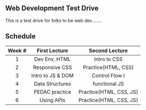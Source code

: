 ## Web Development Test Drive

This is a test drive for folks to be web dev........

## Schedule

| Week # |   First Lecture   |     Second Lecture      |
| :----: | :---------------: | :---------------------: |
|   1    |   Dev Env, HTML   |      Intro to CSS       |
|   2    |  Responsive CSS   |   Practice(HTML, CSS)   |
|   3    | Intro to JS & DOM |     Control Flow I      |
|   4    |  Data Structures  |      functional JS      |
|   5    |  PEDAC practice   | Practice(HTML, CSS, JS) |
|   6    |    Using APIs     | Practice(HTML, CSS, JS) |
